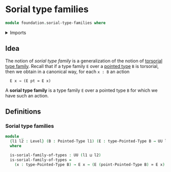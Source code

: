 # Sorial type families

```agda
module foundation.sorial-type-families where
```

<details><summary>Imports</summary>

```agda
open import foundation.universe-levels

open import foundation-core.equivalences

open import structured-types.pointed-types
```

</details>

## Idea

The notion of _sorial type family_ is a generalization of the notion of
[torsorial type family](foundation.torsorial-type-families.md). Recall that if a
type family `E` over a [pointed type](structured-types.pointed-types.md) `B` is
torsorial, then we obtain in a canonical way, for each `x : B` an action

```text
  E x → (E pt ≃ E x)
```

A **sorial type family** is a type family `E` over a pointed type `B` for which
we have such an action.

## Definitions

### Sorial type families

```agda
module _
  {l1 l2 : Level} (B : Pointed-Type l1) (E : type-Pointed-Type B → UU l2)
  where

  is-sorial-family-of-types : UU (l1 ⊔ l2)
  is-sorial-family-of-types =
    (x : type-Pointed-Type B) → E x → (E (point-Pointed-Type B) ≃ E x)
```
